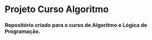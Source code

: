 # Projeto Curso Algoritmo

### Repositório criado para o curso de Algoritmo e Lógica de Programação.
